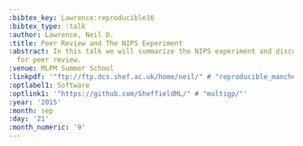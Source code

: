 ```yaml
---
:bibtex_key: Lawrence:reproducible16
:bibtex_type: :talk
:author: Lawrence, Neil D.
:title: Peer Review and The NIPS Experiment
:abstract: In this talk we will summarize the NIPS experiment and discuss implications
  for peer review.
:venue: MLPM Summer School
:linkpdf: '"ftp://ftp.dcs.shef.ac.uk/home/neil/" # "reproducible_manchester13.pdf"'
:optlabel1: Software
:optlink1: '"https://github.com/SheffieldML/" # "multigp/"'
:year: '2015'
:month: sep
:day: '21'
:month_numeric: '9'
---
```

